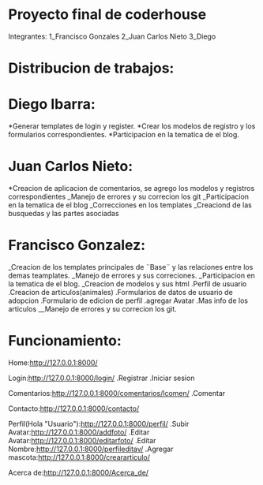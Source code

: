 # Proyecto final de coderhouse
Integrantes:
1_Francisco Gonzales
2_Juan Carlos Nieto
3_Diego 


# Distribucion de trabajos:

# Diego Ibarra:
  *Generar templates de login y register.
  *Crear los modelos de registro y los formularios correspondientes.
  *Participacion en la tematica de el blog.

# Juan Carlos Nieto:
  *Creacion de aplicacion de comentarios, se agrego los modelos y registros correspondientes
  _Manejo de errores y su correcion los git
  _Participacion en la tematica de el blog
  _Correcciones en los templates
  _Creaciond de las busquedas y las partes asociadas
  
# Francisco Gonzalez:
  _Creacion de los templates principales de ¨Base¨ y las relaciones entre los demas teamplates.
  _Manejo de errores y sus correciones.
  _Participacion en la tematica de el blog.
  _Creacion de modelos y sus html
    .Perfil de usuario
    .Creacion de articulos(animales)
    .Formularios de datos de usuario de adopcion
    .Formulario de edicion de perfil
    .agregar Avatar
    .Mas info de los articulos
  __Manejo de errores y su correcion los git.


# Funcionamiento:

Home:http://127.0.0.1:8000/

Login:http://127.0.0.1:8000/login/
  .Registrar
  .Iniciar sesion

Comentarios:http://127.0.0.1:8000/comentarios/lcomen/
  .Comentar

Contacto:http://127.0.0.1:8000/contacto/

Perfil(Hola "Usuario"):http://127.0.0.1:8000/perfil/
  .Subir Avatar:http://127.0.0.1:8000/addfoto/
  .Editar Avatar:http://127.0.0.1:8000/editarfoto/
  .Editar Nombre:http://127.0.0.1:8000/perfileditav/
  .Agregar mascota:http://127.0.0.1:8000/creararticulo/
  
Acerca de:http://127.0.0.1:8000/Acerca_de/
